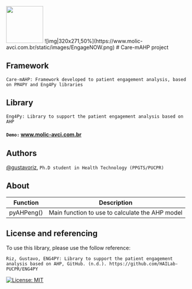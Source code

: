 <img src="[https://your-image-url.type](https://www.molic-avci.com.br/static/images/EngageNOW.png)" width="100" height="100">
![img|320x271,50%](https://www.molic-avci.com.br/static/images/EngageNOW.png)
# Care-mAHP project

## Framework
`Care-mAHP: Framework developed to patient engagement analysis, based on PM4PY and Eng4Py libraries`
## Library
`Eng4Py: Library to support the patient engagement analysis based on AHP`
#### `Demo:` www.molic-avci.com.br

## Authors

[@gustavoriz](https://github.com/gustavoriz), `Ph.D student in Health Technology (PPGTS/PUCPR)`
## About

| Function             | Description                                                                |
| ----------------- | ------------------------------------------------------------------ |
| pyAHPeng() | Main function to use to calculate the AHP model |

## License and referencing

To use this library, please use the follow reference: 

`Riz, Gustavo, ENG4PY: Library to support the patient engagement analysis based on AHP, GitHub. (n.d.). https://github.com/HAILab-PUCPR/ENG4PY`

[![License: MIT](https://img.shields.io/badge/License-MIT-yellow.svg)](https://opensource.org/licenses/MIT)
